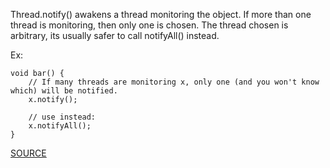 Thread.notify() awakens a thread monitoring the object.
If more than one thread is monitoring, then only one is chosen.
The thread chosen is arbitrary, its usually safer to call notifyAll() instead.

Ex:

    void bar() {
        // If many threads are monitoring x, only one (and you won't know which) will be notified.
        x.notify();

        // use instead:
        x.notifyAll();
    }

[SOURCE](http://pmd.sourceforge.net/pmd-5.3.2/pmd-java/rules/java/design.html#UseNotifyAllInsteadOfNotify)